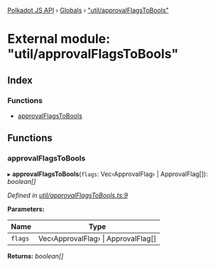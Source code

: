 [Polkadot JS API](../README.md) › [Globals](../globals.md) › ["util/approvalFlagsToBools"](_util_approvalflagstobools_.md)

# External module: "util/approvalFlagsToBools"

## Index

### Functions

* [approvalFlagsToBools](_util_approvalflagstobools_.md#approvalflagstobools)

## Functions

###  approvalFlagsToBools

▸ **approvalFlagsToBools**(`flags`: Vec‹ApprovalFlag› | ApprovalFlag[]): *boolean[]*

*Defined in [util/approvalFlagsToBools.ts:9](https://github.com/polkadot-js/api/blob/6b74ea39c2/packages/api-derive/src/util/approvalFlagsToBools.ts#L9)*

**Parameters:**

Name | Type |
------ | ------ |
`flags` | Vec‹ApprovalFlag› &#124; ApprovalFlag[] |

**Returns:** *boolean[]*
